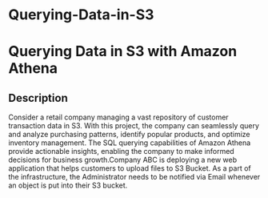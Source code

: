 # Querying-Data-in-S3

<h1>Querying Data in S3 with Amazon Athena</h1>


<h2>Description</h2>
Consider a retail company managing a vast repository of customer transaction data in S3. With this project, the company can seamlessly query and analyze purchasing patterns, identify popular products, and optimize inventory management. The SQL querying capabilities of Amazon Athena provide actionable insights, enabling the company to make informed decisions for business growth.Company ABC is deploying a new web application that helps customers to upload files to S3 Bucket. As a part of the infrastructure, the Administrator needs to be notified via Email whenever an object is put into their S3 bucket. 







 
<!--
 ```diff
- text in red
+ text in green
! text in orange
# text in gray
@@ text in purple (and bold)@@
```
--!>
